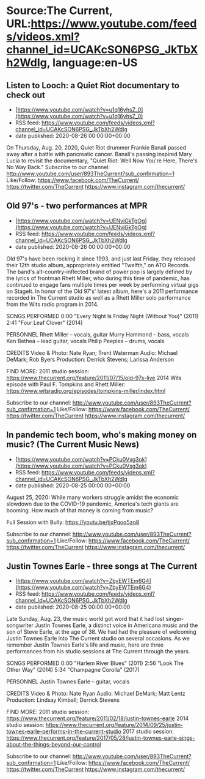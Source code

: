 # Source:The Current, URL:https://www.youtube.com/feeds/videos.xml?channel_id=UCAKcSON6PSG_JkTbXh2WdIg, language:en-US

## Listen to Looch: a Quiet Riot documentary to check out
 - [https://www.youtube.com/watch?v=u1q16yhsZ_0](https://www.youtube.com/watch?v=u1q16yhsZ_0)
 - RSS feed: https://www.youtube.com/feeds/videos.xml?channel_id=UCAKcSON6PSG_JkTbXh2WdIg
 - date published: 2020-08-26 00:00:00+00:00

On Thursday, Aug. 20, 2020, Quiet Riot drummer Frankie Banali passed away after a battle with pancreatic cancer. Banali's passing inspired Mary Lucia to revisit the documentary, "Quiet Riot: Well Now You're Here, There's No Way Back."
Subscribe to our channel:
http://www.youtube.com/user/893TheCurrent?sub_confirmation=1
Like/Follow:
https://www.facebook.com/TheCurrent/
https://twitter.com/TheCurrent
https://www.instagram.com/thecurrent/

## Old 97's - two performances at MPR
 - [https://www.youtube.com/watch?v=UENvjGkTgOg](https://www.youtube.com/watch?v=UENvjGkTgOg)
 - RSS feed: https://www.youtube.com/feeds/videos.xml?channel_id=UCAKcSON6PSG_JkTbXh2WdIg
 - date published: 2020-08-26 00:00:00+00:00

Old 97's have been rocking it since 1993, and just last Friday, they released their 12th studio album, appropriately entitled "Twelfth," on ATO Records. The band's alt-country-inflected brand of power pop is largely defined by the lyrics of frontman Rhett Miller, who during this time of pandemic, has continued to engage fans multiple times per week by performing virtual gigs on StageIt. In honor of the Old 97's' latest album, here's a 2011 performance recorded in The Current studio as well as a Rhett Miller solo performance from the Wits radio program in 2014.

SONGS PERFORMED
0:00 "Every Night Is Friday Night (Without You)" (2011)
2:41 "Four Leaf Clover" (2014)

PERSONNEL
Rhett Miller – vocals, guitar
Murry Hammond – bass, vocals
Ken Bethea – lead guitar, vocals 
Philip Peeples – drums, vocals 

CREDITS
Video & Photo: Nate Ryan; Trent Waterman
Audio: Michael DeMark; Rob Byers
Production: Derrick Stevens; Larissa Anderson

FIND MORE:
2011 studio session: https://www.thecurrent.org/feature/2011/07/15/old-97s-live
2014 Wits episode with Paul F. Tompkins and Rhett Miller: https://www.witsradio.org/episodes/tompkins-miller/index.html

Subscribe to our channel:
http://www.youtube.com/user/893TheCurrent?sub_confirmation=1
Like/Follow:
https://www.facebook.com/TheCurrent/
https://twitter.com/TheCurrent
https://www.instagram.com/thecurrent/

## In pandemic tech boom, who's making money on music? (The Current Music News)
 - [https://www.youtube.com/watch?v=PCku0Vxg3ok](https://www.youtube.com/watch?v=PCku0Vxg3ok)
 - RSS feed: https://www.youtube.com/feeds/videos.xml?channel_id=UCAKcSON6PSG_JkTbXh2WdIg
 - date published: 2020-08-25 00:00:00+00:00

August 25, 2020: While many workers struggle amidst the economic slowdown due to the COVID-19 pandemic, America's tech giants are booming. How much of that money is coming from music?

Full Session with Bully: https://youtu.be/tjxPqoq5zq8

Subscribe to our channel:
http://www.youtube.com/user/893TheCurrent?sub_confirmation=1
Like/Follow:
https://www.facebook.com/TheCurrent/
https://twitter.com/TheCurrent
https://www.instagram.com/thecurrent/

## Justin Townes Earle - three songs at The Current
 - [https://www.youtube.com/watch?v=ZbyEWTEm6G4](https://www.youtube.com/watch?v=ZbyEWTEm6G4)
 - RSS feed: https://www.youtube.com/feeds/videos.xml?channel_id=UCAKcSON6PSG_JkTbXh2WdIg
 - date published: 2020-08-25 00:00:00+00:00

Late Sunday, Aug. 23, the music world got word that it had lost singer-songwriter Justin Townes Earle, a distinct voice in Americana music and the son of Steve Earle, at the age of 38. We had had the pleasure of welcoming Justin Townes Earle into The Current studio on several occasions. As we remember Justin Townes Earle's life and music, here are three performances from his studio sessions at The Current through the years.

SONGS PERFORMED
0:00 "Harlem River Blues" (2011)
2:56 "Look The Other Way" (2014)
5:34 "Champagne Corolla" (2017)

PERSONNEL
Justin Townes Earle – guitar, vocals

CREDITS
Video & Photo: Nate Ryan
Audio: Michael DeMark; Matt Lentz
Production: Lindsay Kimball; Derrick Stevens

FIND MORE:
2011 studio session: https://www.thecurrent.org/feature/2011/02/18/justin-townes-earle
2014 studio session: https://www.thecurrent.org/feature/2014/09/25/justin-townes-earle-performs-in-the-current-studio
2017 studio session:
https://www.thecurrent.org/feature/2017/05/28/justin-townes-earle-sings-about-the-things-beyond-our-control

Subscribe to our channel:
http://www.youtube.com/user/893TheCurrent?sub_confirmation=1
Like/Follow:
https://www.facebook.com/TheCurrent/
https://twitter.com/TheCurrent
https://www.instagram.com/thecurrent/


